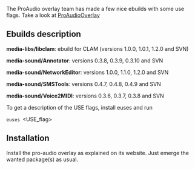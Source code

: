 The ProAudio overlay team has made a few nice ebuilds with some use flags. Take a look at [ProAudioOverlay](http://proaudio.tuxfamily.org/wiki/index.php?title=Usage)

Ebuilds description
-------------------

**media-libs/libclam**: ebuild for CLAM (versions 1.0.0, 1.0.1, 1.2.0 and SVN)

**media-sound/Annotator**: versions 0.3.8, 0.3.9, 0.3.10 and SVN

**media-sound/NetworkEditor**: versions 1.0.0, 1.1.0, 1.2.0 and SVN

**media-sound/SMSTools**: versions 0.4.7, 0.4.8, 0.4.9 and SVN

**media-sound/Voice2MIDI**: versions 0.3.6, 0.3.7, 0.3.8 and SVN

To get a description of the USE flags, install euses and run

`euses `<USE_flag>

Installation
------------

Install the pro-audio overlay as explained on its website. Just emerge the wanted package(s) as usual.
